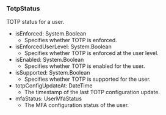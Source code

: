 ### TotpStatus
TOTP status for a user.

- isEnforced: System.Boolean
  - Specifies whether TOTP is enforced.
- isEnforcedUserLevel: System.Boolean
  - Specifies whether TOTP is enforced at the user level.
- isEnabled: System.Boolean
  - Specifies whether TOTP is enabled for the user.
- isSupported: System.Boolean
  - Specifies whether TOTP is supported for the user.
- totpConfigUpdateAt: DateTime
  - The timestamp of the last TOTP configuration update.
- mfaStatus: UserMfaStatus
  - The MFA configuration status of the user.

